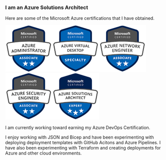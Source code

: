 ### I am an Azure Solutions Architect

Here are some of the Microsoft Azure certifications that I have obtained.

<img src="images\azure-administrator-associate-email.png" width=150><img src="images\azure-virtual-desktop-email.png" width=150><img src="images\azure-network-engineer-associate-email.png" width=150><img src="images\azure-security-engineer-associate-email.png" width=150><img src="images\azure-solutions-architect-expert-email.png" width=150>

I am currently working toward earning my Azure DevOps Certification.

I enjoy working with JSON and Bicep and have been experimenting with deploying deployment templates with GitHub Acitons and Azure Pipelines.  I have also been experimenting with Terraform and creating deployments for Azure and other cloud environments.

